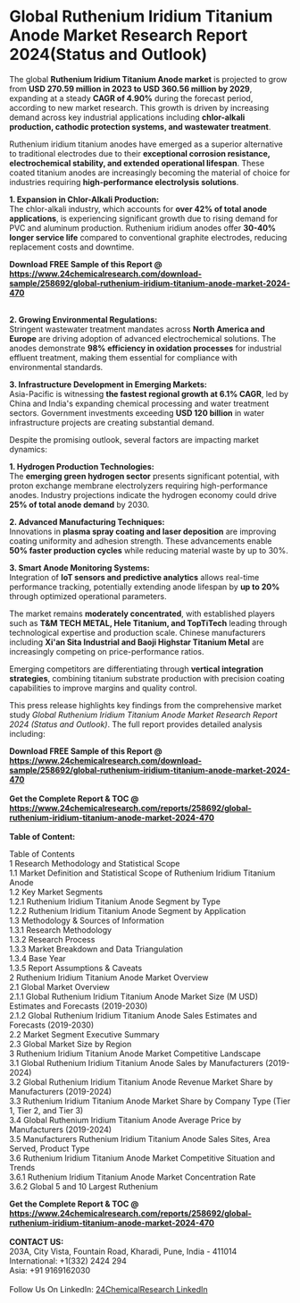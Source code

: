 <h1>Global Ruthenium Iridium Titanium Anode Market Research Report 2024(Status and Outlook)</h1><p>The global <strong>Ruthenium Iridium Titanium Anode market</strong> is projected to grow from <strong>USD 270.59 million in 2023 to USD 360.56 million by 2029</strong>, expanding at a steady <strong>CAGR of 4.90%</strong> during the forecast period, according to new market research. This growth is driven by increasing demand across key industrial applications including <strong>chlor-alkali production, cathodic protection systems, and wastewater treatment</strong>.</p><p>Ruthenium iridium titanium anodes have emerged as a superior alternative to traditional electrodes due to their <strong>exceptional corrosion resistance, electrochemical stability, and extended operational lifespan</strong>. These coated titanium anodes are increasingly becoming the material of choice for industries requiring <strong>high-performance electrolysis solutions</strong>.</p><p><strong>1. Expansion in Chlor-Alkali Production:</strong><br>
The chlor-alkali industry, which accounts for <strong>over 42% of total anode applications</strong>, is experiencing significant growth due to rising demand for PVC and aluminum production. Ruthenium iridium anodes offer <strong>30-40% longer service life</strong> compared to conventional graphite electrodes, reducing replacement costs and downtime.</p><div><b>Download FREE Sample of this Report @ 
            <a href="https://www.24chemicalresearch.com/download-sample/258692/global-ruthenium-iridium-titanium-anode-market-2024-470">
            https://www.24chemicalresearch.com/download-sample/258692/global-ruthenium-iridium-titanium-anode-market-2024-470</a></b></div><br><p><strong>2. Growing Environmental Regulations:</strong><br>
Stringent wastewater treatment mandates across <strong>North America and Europe</strong> are driving adoption of advanced electrochemical solutions. The anodes demonstrate <strong>98% efficiency in oxidation processes</strong> for industrial effluent treatment, making them essential for compliance with environmental standards.</p><p><strong>3. Infrastructure Development in Emerging Markets:</strong><br>
Asia-Pacific is witnessing <strong>the fastest regional growth at 6.1% CAGR</strong>, led by China and India's expanding chemical processing and water treatment sectors. Government investments exceeding <strong>USD 120 billion</strong> in water infrastructure projects are creating substantial demand.</p><p>Despite the promising outlook, several factors are impacting market dynamics:</p><p><strong>1. Hydrogen Production Technologies:</strong><br>
The <strong>emerging green hydrogen sector</strong> presents significant potential, with proton exchange membrane electrolyzers requiring high-performance anodes. Industry projections indicate the hydrogen economy could drive <strong>25% of total anode demand</strong> by 2030.</p><p><strong>2. Advanced Manufacturing Techniques:</strong><br>
Innovations in <strong>plasma spray coating and laser deposition</strong> are improving coating uniformity and adhesion strength. These advancements enable <strong>50% faster production cycles</strong> while reducing material waste by up to 30%.</p><p><strong>3. Smart Anode Monitoring Systems:</strong><br>
Integration of <strong>IoT sensors and predictive analytics</strong> allows real-time performance tracking, potentially extending anode lifespan by <strong>up to 20%</strong> through optimized operational parameters.</p><p>The market remains <strong>moderately concentrated</strong>, with established players such as <strong>T&amp;M TECH METAL, Hele Titanium, and TopTiTech</strong> leading through technological expertise and production scale. Chinese manufacturers including <strong>Xi'an Sita Industrial and Baoji Highstar Titanium Metal</strong> are increasingly competing on price-performance ratios.</p><p>Emerging competitors are differentiating through <strong>vertical integration strategies</strong>, combining titanium substrate production with precision coating capabilities to improve margins and quality control.</p><p>This press release highlights key findings from the comprehensive market study <em>Global Ruthenium Iridium Titanium Anode Market Research Report 2024 (Status and Outlook)</em>. The full report provides detailed analysis including:
</p><div><b>Download FREE Sample of this Report @ 
            <a href="https://www.24chemicalresearch.com/download-sample/258692/global-ruthenium-iridium-titanium-anode-market-2024-470">
            https://www.24chemicalresearch.com/download-sample/258692/global-ruthenium-iridium-titanium-anode-market-2024-470</a></b></div><br><div><b>Get the Complete Report & TOC @ 
            <a href="https://www.24chemicalresearch.com/reports/258692/global-ruthenium-iridium-titanium-anode-market-2024-470">
            https://www.24chemicalresearch.com/reports/258692/global-ruthenium-iridium-titanium-anode-market-2024-470</a></b></div><br>
            <b>Table of Content:</b><p>Table of Contents<br />
1 Research Methodology and Statistical Scope<br />
1.1 Market Definition and Statistical Scope of Ruthenium Iridium Titanium Anode<br />
1.2 Key Market Segments<br />
1.2.1 Ruthenium Iridium Titanium Anode Segment by Type<br />
1.2.2 Ruthenium Iridium Titanium Anode Segment by Application<br />
1.3 Methodology & Sources of Information<br />
1.3.1 Research Methodology<br />
1.3.2 Research Process<br />
1.3.3 Market Breakdown and Data Triangulation<br />
1.3.4 Base Year<br />
1.3.5 Report Assumptions & Caveats<br />
2 Ruthenium Iridium Titanium Anode Market Overview<br />
2.1 Global Market Overview<br />
2.1.1 Global Ruthenium Iridium Titanium Anode Market Size (M USD) Estimates and Forecasts (2019-2030)<br />
2.1.2 Global Ruthenium Iridium Titanium Anode Sales Estimates and Forecasts (2019-2030)<br />
2.2 Market Segment Executive Summary<br />
2.3 Global Market Size by Region<br />
3 Ruthenium Iridium Titanium Anode Market Competitive Landscape<br />
3.1 Global Ruthenium Iridium Titanium Anode Sales by Manufacturers (2019-2024)<br />
3.2 Global Ruthenium Iridium Titanium Anode Revenue Market Share by Manufacturers (2019-2024)<br />
3.3 Ruthenium Iridium Titanium Anode Market Share by Company Type (Tier 1, Tier 2, and Tier 3)<br />
3.4 Global Ruthenium Iridium Titanium Anode Average Price by Manufacturers (2019-2024)<br />
3.5 Manufacturers Ruthenium Iridium Titanium Anode Sales Sites, Area Served, Product Type<br />
3.6 Ruthenium Iridium Titanium Anode Market Competitive Situation and Trends<br />
3.6.1 Ruthenium Iridium Titanium Anode Market Concentration Rate<br />
3.6.2 Global 5 and 10 Largest Ruthenium</p><div><b>Get the Complete Report & TOC @ 
            <a href="https://www.24chemicalresearch.com/reports/258692/global-ruthenium-iridium-titanium-anode-market-2024-470">
            https://www.24chemicalresearch.com/reports/258692/global-ruthenium-iridium-titanium-anode-market-2024-470</a></b></div><br><b>CONTACT US:</b><br>
            203A, City Vista, Fountain Road, Kharadi, Pune, India - 411014<br>
            International: +1(332) 2424 294<br>
            Asia: +91 9169162030 <br><br>
            Follow Us On LinkedIn: <a href="https://www.linkedin.com/company/24chemicalresearch/">24ChemicalResearch LinkedIn</a>